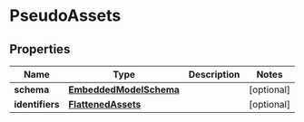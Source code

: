 
# PseudoAssets

## Properties
Name | Type | Description | Notes
------------ | ------------- | ------------- | -------------
**schema** | [**EmbeddedModelSchema**](EmbeddedModelSchema) |  |  [optional]
**identifiers** | [**FlattenedAssets**](FlattenedAssets) |  |  [optional]



